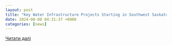 ```yaml
---
layout: post
title: "Key Water Infrastructure Projects Starting in Southwest Saskatchewan | News and Media | Government of Saskatchewan"
date: 2024-08-08 04:31:37 +0000
categories: [news]
---
```


[Читати далі](https://www.saskatchewan.ca/government/news-and-media/2024/august/07/key-water-infrastructure-projects-starting-in-southwest-saskatchewan)
